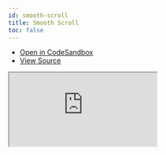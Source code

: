 ```yaml
---
id: smooth-scroll
title: Smooth Scroll
toc: false
---
```


- [Open in CodeSandbox](https://codesandbox.io/s/github/tannerlinsley/react-virtual/tree/master/examples/smooth-scroll)
- [View Source](https://github.com/tannerlinsley/react-virtual/tree/master/examples/smooth-scroll)

<iframe
  src="https://codesandbox.io/embed/github/tannerlinsley/react-virtual/tree/master/examples/smooth-scroll?autoresize=1&fontsize=14&theme=dark"
  title="tannerlinsley/react-virtual: smooth-scroll"
  sandbox="allow-forms allow-modals allow-popups allow-presentation allow-same-origin allow-scripts"
  style={{
    width: '100%',
    height: '80vh',
    border: '0',
    borderRadius: 8,
    overflow: 'hidden',
    position: 'static',
    zIndex: 0,
  }}
></iframe>
